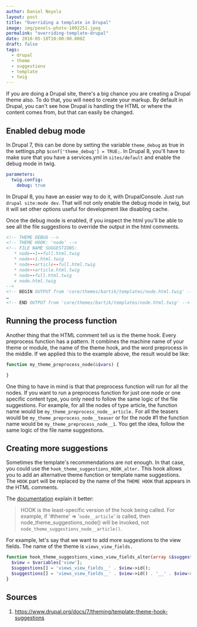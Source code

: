 ```yaml
---
author: Daniel Noyola
layout: post
title: "Overriding a template in Drupal"
image: img/pexels-photo-1002251.jpeg
permalink: "overriding-template-drupal"
date: 2018-05-18T10:00:00.000Z
draft: false
tags:
  - drupal
  - theme
  - suggestions
  - template
  - twig
---
```


If you are doing a Drupal site, there's a big chance you are creating a Drupal theme also. To do that, you will need to create your markup. By default in Drupal, you can't see how Drupal is handling the HTML or where the content comes from, but that can easily be changed.

## Enabled debug mode

In Drupal 7, this can be done by setting the variable `theme_debug` as true in the settings.php `$conf['theme_debug'] = TRUE;`. In Drupal 8, you'll have to make sure that you have a services.yml in `sites/default` and enable the debug mode in twig.

```yml
parameters:
  twig.config:
    debug: true
```

In Drupal 8, you have an easier way to do it, with DrupalConsole. Just run `drupal site:mode dev`. That will not only enable the debug mode in twig, but it will set other options useful for development like disabling cache.

Once the debug mode is enabled, if you inspect the html you'll be able to see all the file suggestions to override the output in the html comments.

```html
<!-- THEME DEBUG -->
<!-- THEME HOOK: 'node' -->
<!-- FILE NAME SUGGESTIONS:
   * node--1--full.html.twig
   * node--1.html.twig
   * node--article--full.html.twig
   * node--article.html.twig
   * node--full.html.twig
   x node.html.twig
-->
<!-- BEGIN OUTPUT from 'core/themes/bartik/templates/node.html.twig' -->
…
<!-- END OUTPUT from 'core/themes/bartik/templates/node.html.twig' -->
```

## Running the process function

Another thing that the HTML comment tell us is the theme hook. Every preprocess function has a pattern. It combines the machine name of your theme or module, the name of the theme hook, and the word preprocess in the middle. If we applied this to the example above, the result would be like:

```php
function my_theme_preprocess_node(&$vars) {

}
```

One thing to have in mind is that that preprocess function will run for all the nodes. If you want to run a preprocess function for just one node or one specific content type, you only need to follow the same logic of the file suggestions. For example, for all the nodes of type article, the function name would be `my_theme_preprocess_node__article.` For all the teasers would be `my_theme_preprocess_node__teaser` or for the node #1 the function name would be `my_theme_preprocess_node__1`. You get the idea, follow the same logic of the file name suggestions.

## Creating more suggestions

Sometimes the template's recommendations are not enough. In that case, you could use the `hook_theme_suggestions_HOOK_alter.` This hook allows you to add an alternative theme function or template name suggestions. The `HOOK` part will be replaced by the name of the `THEME HOOK` that appears in the HTML comments.

The [documentation](https://api.drupal.org/api/drupal/core%21lib%21Drupal%21Core%21Render%21theme.api.php/function/hook_theme_suggestions_HOOK_alter/8.5.x) explain it better:

> HOOK is the least-specific version of the hook being called. For example, if '#theme' => '`node__article`' is called, then node_theme_suggestions_node() will be invoked, not `node_theme_suggestions_node__article()`.

For example, let's say that we want to add more suggestions to the view fields. The name of the theme is `views_view_fields.`

```php
function hook_theme_suggestions_views_view_fields_alter(array &$suggestions, array $variables) {
  $view = $variables['view'];
  $suggestions[] = 'views_view_fields__' . $view->id();
  $suggestions[] = 'views_view_fields__' . $view->id() . '__' . $view->current_display;
}
```

## Sources

1. https://www.drupal.org/docs/7/theming/template-theme-hook-suggestions

